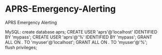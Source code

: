 # APRS-Emergency-Alerting
APRS Emergency Alerting


MySQL:
create database aprs;
CREATE USER 'aprs'@'localhost' IDENTIFIED BY 'mypass';
CREATE USER 'aprs'@'%' IDENTIFIED BY 'mypass';
GRANT ALL ON *.* TO 'myuser'@'localhost';
GRANT ALL ON *.* TO 'myuser'@'%';
flush privileges;
